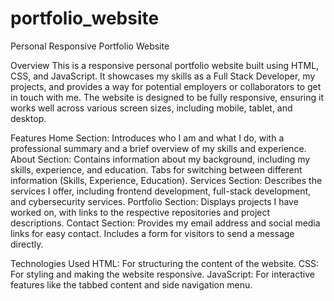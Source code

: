# portfolio_website
Personal Responsive Portfolio Website

Overview
This is a responsive personal portfolio website built using HTML, CSS, and JavaScript. It showcases my skills as a Full Stack Developer, my projects, and provides a way for potential employers or collaborators to get in touch with me. The website is designed to be fully responsive, ensuring it works well across various screen sizes, including mobile, tablet, and desktop.

Features
Home Section: Introduces who I am and what I do, with a professional summary and a brief overview of my skills and experience.
About Section: Contains information about my background, including my skills, experience, and education. Tabs for switching between different information (Skills, Experience, Education).
Services Section: Describes the services I offer, including frontend development, full-stack development, and cybersecurity services.
Portfolio Section: Displays projects I have worked on, with links to the respective repositories and project descriptions.
Contact Section: Provides my email address and social media links for easy contact. Includes a form for visitors to send a message directly.

Technologies Used
HTML: For structuring the content of the website.
CSS: For styling and making the website responsive.
JavaScript: For interactive features like the tabbed content and side navigation menu.
